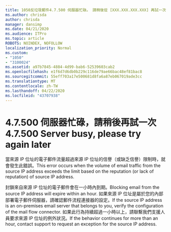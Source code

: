 ```yaml
---
title: 1050反垃圾郵件4.7.500 伺服器忙碌。 請稍後從 [XXX.XXX.XXX.XXX] 再試一次。
ms.author: chrisda
author: chrisda
manager: dansimp
ms.date: 04/21/2020
ms.audience: ITPro
ms.topic: article
ROBOTS: NOINDEX, NOFOLLOW
localization_priority: Normal
ms.custom:
- "1050"
- "3100024"
ms.assetid: a97b7845-4884-4d99-bab6-52539603cab2
ms.openlocfilehash: e1f6d7d6db0b229c116de79ae66bac48ef81bac8
ms.sourcegitcommit: 55eff703a17e500681d8fa6a87eb067019ade3cc
ms.translationtype: MT
ms.contentlocale: zh-TW
ms.lasthandoff: 04/22/2020
ms.locfileid: "43707938"
---
```

# <a name="47500-server-busy-please-try-again-later"></a><span data-ttu-id="1ac40-103">4.7.500 伺服器忙碌，請稍後再試一次</span><span class="sxs-lookup"><span data-stu-id="1ac40-103">4.7.500 Server busy, please try again later</span></span>

<span data-ttu-id="1ac40-104">當來源 IP 位址的電子郵件流量超過來源 IP 位址的信譽（或缺乏信譽）限制時，就會發生此錯誤。</span><span class="sxs-lookup"><span data-stu-id="1ac40-104">This error occurs when the volume of email traffic from the source IP address exceeds the limit based on the reputation (or lack of reputation) of source IP address.</span></span>

<span data-ttu-id="1ac40-105">封鎖來自來源 IP 位址的電子郵件會在一小時內到期。</span><span class="sxs-lookup"><span data-stu-id="1ac40-105">Blocking email from the source IP address will expire within an hour.</span></span> <span data-ttu-id="1ac40-106">如果來源 IP 位址是屬於您的內部部署電子郵件伺服器，請確認郵件流程連接器的設定。</span><span class="sxs-lookup"><span data-stu-id="1ac40-106">If the source IP address is an on-premises email server that belongs to you, verify the configuration of the mail flow connector.</span></span> <span data-ttu-id="1ac40-107">如果此行為持續超過一小時以上，請聯繫我們支援人員要求來源 IP 位址的例外狀況。</span><span class="sxs-lookup"><span data-stu-id="1ac40-107">If the behavior continues for more than an hour, contact support to request an exception for the source IP address.</span></span>
